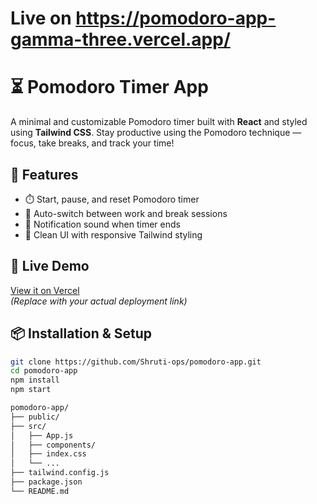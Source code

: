 # Live on https://pomodoro-app-gamma-three.vercel.app/

# ⏳ Pomodoro Timer App

A minimal and customizable Pomodoro timer built with **React** and styled using **Tailwind CSS**. Stay productive using the Pomodoro technique — focus, take breaks, and track your time!

## 🌟 Features

- ⏱️ Start, pause, and reset Pomodoro timer
- 🔁 Auto-switch between work and break sessions
- 🔔 Notification sound when timer ends
- 🎨 Clean UI with responsive Tailwind styling

## 🚀 Live Demo

[View it on Vercel](https://your-vercel-deployment-url.vercel.app)  
_(Replace with your actual deployment link)_

## 📦 Installation & Setup

```bash
git clone https://github.com/Shruti-ops/pomodoro-app.git
cd pomodoro-app
npm install
npm start

pomodoro-app/
├── public/
├── src/
│   ├── App.js
│   ├── components/
│   ├── index.css
│   └── ...
├── tailwind.config.js
├── package.json
└── README.md
